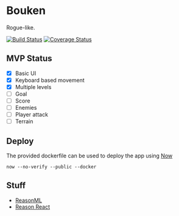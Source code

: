 # Bouken

Rogue-like.

[![Build Status](https://travis-ci.org/RawToast/bouken.svg?branch=master)](https://travis-ci.org/RawToast/bouken)
[![Coverage Status](https://coveralls.io/repos/github/RawToast/bouken/badge.svg?branch=master)](https://coveralls.io/github/RawToast/daibouken?branch=master)

## MVP Status

- [x] Basic UI
- [x] Keyboard based movement
- [x] Multiple levels
- [ ] Goal
- [ ] Score
- [ ] Enemies
- [ ] Player attack
- [ ] Terrain

## Deploy

The provided dockerfile can be used to deploy the app using [Now](https://zeit.co/now)

`now --no-verify --public --docker`

## Stuff

* [ReasonML](https://reasonml.github.io/)
* [Reason React](https://reasonml.github.io/reason-react/)